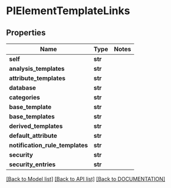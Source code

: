 # PIElementTemplateLinks

## Properties
Name | Type | Notes
------------ | ------------- | -------------
**self** | **str**
**analysis_templates** | **str**
**attribute_templates** | **str**
**database** | **str**
**categories** | **str**
**base_template** | **str**
**base_templates** | **str**
**derived_templates** | **str**
**default_attribute** | **str**
**notification_rule_templates** | **str**
**security** | **str**
**security_entries** | **str**

[[Back to Model list]](../../DOCUMENTATION.md#documentation-for-models) [[Back to API list]](../../DOCUMENTATION.md#documentation-for-api-endpoints) [[Back to DOCUMENTATION]](../../DOCUMENTATION.md)
